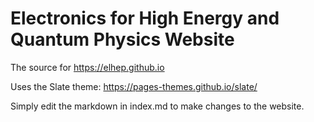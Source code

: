 # Electronics for High Energy and Quantum Physics Website

The source for https://elhep.github.io

Uses the Slate theme: https://pages-themes.github.io/slate/

Simply edit the markdown in index.md to make changes to the website.
